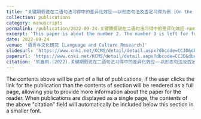 ```yaml
---
title: "关键期假说在二语句法习得中的差异化效应——以形态句法及否定习得为例 [On the Differential CP Effects in SLA Syntax: from the Acquisition of Morphosyntax to Negation]"
collection: publications
category: manuscripts
permalink: /publication/2022-09-24-关键期假说在二语句法习得中的差异化效应-number-2
excerpt: 'This paper is about the number 2. The number 3 is left for future work.'
date: 2022-09-24
venue: '语言与文化研究 [Language and Culture Research]'
slidesurl: 'https://www.cnki.net/KCMS/detail/detail.aspx?dbcode=CCJD&dbname=CCJDLAST2&filename=YYWY202203005&uniplatform=OVERSEA&v=0MM8hXJOdyfrGn9fXKScaxdbm_6mRE2gsuTFY6lZBVz0bfoqQ2XsVlOFSpbCFEkM'
paperurl: 'https://www.cnki.net/KCMS/detail/detail.aspx?dbcode=CCJD&dbname=CCJDLAST2&filename=YYWY202203005&uniplatform=OVERSEA&v=0MM8hXJOdyfrGn9fXKScaxdbm_6mRE2gsuTFY6lZBVz0bfoqQ2XsVlOFSpbCFEkM'
citation: '朱鑫雨.(2022).关键期假说在二语句法习得中的差异化效应——以形态句法及否定习得为例. 语言与文化研究(03),29-36. doi:10.19954/j.cnki.lcr.2022.03.025.'
---
```


The contents above will be part of a list of publications, if the user clicks the link for the publication than the contents of section will be rendered as a full page, allowing you to provide more information about the paper for the reader. When publications are displayed as a single page, the contents of the above "citation" field will automatically be included below this section in a smaller font.
